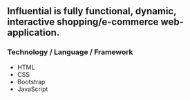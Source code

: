 ## Influential is fully functional, dynamic, interactive shopping/e-commerce web-application.

### Technology / Language / Framework

- HTML
- CSS
- Bootstrap
- JavaScript
